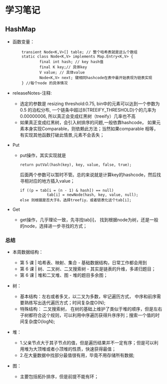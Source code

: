 # 学习笔记
## HashMap

  * 函数变量：
    ```
        transient Node<K,V>[] table; // 整个哈希表就是这么个数组
        static class Node<K,V> implements Map.Entry<K,V> {
                final int hash; // key hash值
                final K key;// 具体key
                V value; // 具体value
                Node<K,V> next; 键相同hashcode在表中最开始表现为链表实现
        } //每个node 的具体情况      
    ``` 
  * releaseNotes-注释:
    *  选定的参数是 resizing threshold:0.75, bin中的元素可以达到一个参数为0.5 的泊松分布,
    一个链条中超过8(TREEIFY_THRESHOLD)个的几率为0.00000006,
     所以真正会变成红黑树（treeify）几率也不高 
    *  如果真正变成红黑树，会引入树排序的问题,一般依靠hashcode， 
    如果元素本身实现Comparable，则依赖此方法；当然如果comparable 相等，有实现其他函数打破此情景,元素不会丢失；
  
  * Put
    * put操作，其实实现就是         
        ```
        return putVal(hash(key), key, value, false, true); 
        ```
        后面两个参数可以暂时不管。总的来说就是计算key的hashcode，然后找寻相对应的地方插入value；
        ```$xslt
        if ((p = tab[i = (n - 1) & hash]) == null)
                    tab[i] = newNode(hash, key, value, null);
        else 则根据是否大于8，选择treefiy，或者链表化这个tab[i];
        ```
  * Get
    * get操作，几乎理论一致，先寻找tab[i]， 找到根据node为树，还是一般的node，选择进一步寻找的方式；

### 总结

* 本周数据结构：
    * 第 5 课 | 哈希表、映射、集合 - 基础数据结构，日常工作都会用到
    * 第 6 课 | 树、二叉树、二叉搜索树 - 其实是链表的升维，多递归题目；
    * 第 6 课 | 堆和二叉堆、图 - 堆的题目多余图；

* 树：
   * 基本结构：左右或者多叉，以二叉为多数，牢记遍历方式， 中序和前序需要熟练写出迭代遍历方式；时间复杂度O(N);
   * 特殊结构： 二叉搜索树， 在树的基础上维护了类似于堆的顺序，但是左右子树都符合这个规则，可以利用中序遍历获得升序序列；搜索一个值的时间复杂度O(logN);
* 堆：
   * 1.父亲节点大于其子节点的值，但是遍历结果并不一定有序；但是可以利用堆为大顶堆或者小顶堆的性质，快速获得最值；
   * 2.在大量数据中找部分最值很有用，毕竟不用存储所有数据;
* 图：
   * 主要包括拓扑排序，但是前提不能有环；
         
   
      
    